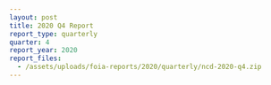 ```yaml
---
layout: post
title: 2020 Q4 Report
report_type: quarterly
quarter: 4
report_year: 2020
report_files:
  - /assets/uploads/foia-reports/2020/quarterly/ncd-2020-q4.zip
---
```

